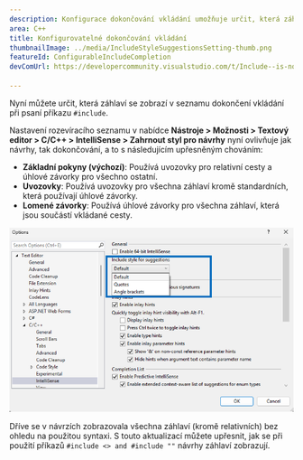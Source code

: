 ```yaml
---
description: Konfigurace dokončování vkládání umožňuje určit, která záhlaví se zobrazí v seznamu dokončování vkládání.
area: C++
title: Konfigurovatelné dokončování vkládání
thumbnailImage: ../media/IncludeStyleSuggestionsSetting-thumb.png
featureId: ConfigurableIncludeCompletion
devComUrl: https://developercommunity.visualstudio.com/t/Include--is-now-behaving-the-same-as-/10538420

---
```



Nyní můžete určit, která záhlaví se zobrazí v seznamu dokončení vkládání při psaní příkazu `#include`.

Nastavení rozevíracího seznamu v nabídce **Nástroje > Možnosti > Textový editor > C/C++ > IntelliSense > Zahrnout styl pro návrhy** nyní ovlivňuje jak návrhy, tak dokončování, a to s následujícím upřesněným chováním:

- **Základní pokyny (výchozí)**: Používá uvozovky pro relativní cesty a úhlové závorky pro všechno ostatní.
- **Uvozovky**: Používá uvozovky pro všechna záhlaví kromě standardních, která používají úhlové závorky.
- **Lomené závorky**: Používá úhlové závorky pro všechna záhlaví, která jsou součástí vkládané cesty.

![Zahrnout styl pro návrhy](../media/IncludeStyleSuggestionsSetting.png)

Dříve se v návrzích zobrazovala všechna záhlaví (kromě relativních) bez ohledu na použitou syntaxi. S touto aktualizací můžete upřesnit, jak se při použití příkazů `#include <> and #include ""` návrhy záhlaví zobrazují.
